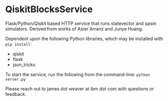 # QiskitBlocksService

Flask/Python/Qiskit based HTTP service that runs statevector and qasm simulators. Derived from works of Asier Arranz and Junye Huang.

Dependent upon the following Python libraries, which may be installed with `pip install`:

- qiskit
- flask
- json_tricks

To start the service, run the following from the command-line:
`python server.py`

Please reach out to james dot weaver at ibm dot com with questions or feedback.